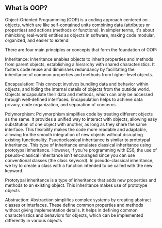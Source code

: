 ## What is OOP?
Object-Oriented Programming (OOP) is a coding approach centered on objects, which are like self-contained units combining data (attributes or properties) and actions (methods or functions). In simpler terms, it's about mimicking real-world entities as objects in software, making code modular, organized, and easier to extend

There are four main principles or concepts that form the foundation of OOP:

 Inheritance: Inheritance enables objects to inherit properties and methods from parent objects, establishing a hierarchy with shared characteristics. It fosters code reuse and diminishes  redundancy by facilitating the inheritance of common properties and methods from higher-level objects.

 Encapsulation: This concept involves bundling data and behavior within objects, and hiding the internal details of objects from the outside world. Objects encapsulate their data and methods, 
 which can only be accessed through well-defined interfaces. Encapsulation helps to achieve data privacy, code organization, and separation of concerns.

Polymorphism: Polymorphism simplifies code by treating different objects as the same. It provides a unified way to interact with objects, allowing easy substitution of one object with another, as long as they share the same interface. This flexibility makes the code more readable and adaptable, allowing for the smooth integration of new objects without disrupting existing functionality. Psuedoclassical inheritance is similar to prototypal inheritance. This type of inheritance emulates classical inheritance using prototypal inheritance. However, if you’re programming with ES6, the use of pseudo-classical inheritance isn’t encouraged since you can use conventional classes (the class keyword). In pseudo-classical inheritance, we try to create a class with a function intended to be called with the new keyword.

Prototypal inheritance is a type of inheritance that adds new properties and methods to an existing object. This inheritance makes use of prototype objects 

Abstraction: Abstraction simplifies complex systems by creating abstract classes or interfaces. These define common properties and methods without giving implementation details. It helps in defining common characteristics and behaviors for objects, which can be implemented differently in various objects
